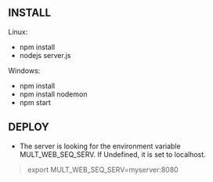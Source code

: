
INSTALL
-------------------

Linux:

* npm install
* nodejs server.js

Windows:

* npm install
* npm install nodemon
* npm start


DEPLOY
-------------------
* The server is looking for the environment variable MULT_WEB_SEQ_SERV. If Undefined, it is set to localhost.

> export MULT_WEB_SEQ_SERV=myserver:8080
